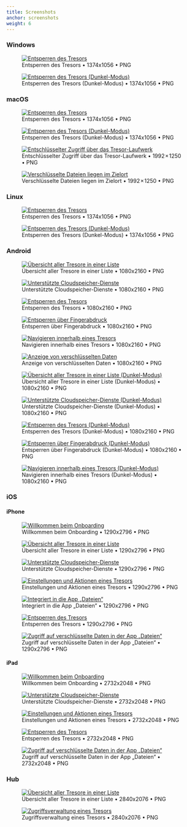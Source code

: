 ```yaml
---
title: Screenshots
anchor: screenshots
weight: 6
---
```

### Windows

<div class="flex flex-wrap -mx-3">
  <div class="w-full px-3 lg:w-1/2">
    <figure class="rounded shadow bg-white text-center p-2">
      <a href="/presskit/win-screenshot-1.png"><img class="inline-block m-remover lazyload" data-src="/presskit/win-screenshot-1.png" alt="Entsperren des Tresors"/></a>
      <figcaption>Entsperren des Tresors • 1374x1056 • PNG</figcaption>
    </figure>
  </div>
  <div class="w-full px-3 lg:w-1/2">
    <figure class="rounded shadow bg-white text-center p-2">
      <a href="/presskit/win-screenshot-2.png"><img class="inline-block m-remover lazyload" data-src="/presskit/win-screenshot-2.png" alt="Entsperren des Tresors (Dunkel-Modus)"/></a>
      <figcaption>Entsperren des Tresors (Dunkel-Modus) • 1374x1056 • PNG</figcaption>
    </figure>
  </div>
</div>

### macOS

<div class="flex flex-wrap -mx-3">
  <div class="w-full px-3 lg:w-1/2">
    <figure class="rounded shadow bg-white text-center p-2">
      <a href="/presskit/mac-screenshot-1.png"><img class="inline-block m-remover lazyload" data-src="/presskit/mac-screenshot-1.png" alt="Entsperren des Tresors"/></a>
      <figcaption>Entsperren des Tresors • 1374x1056 • PNG</figcaption>
    </figure>
  </div>
  <div class="w-full px-3 lg:w-1/2">
    <figure class="rounded shadow bg-white text-center p-2">
      <a href="/presskit/mac-screenshot-2.png"><img class="inline-block m-remover lazyload" data-src="/presskit/mac-screenshot-2.png" alt="Entsperren des Tresors (Dunkel-Modus)"/></a>
      <figcaption>Entsperren des Tresors (Dunkel-Modus) • 1374x1056 • PNG</figcaption>
    </figure>
  </div>
  <div class="w-full px-3 lg:w-1/2">
    <figure class="rounded shadow bg-white text-center p-2">
      <a href="/presskit/mac-screenshot-3.png"><img class="inline-block m-remover lazyload" data-src="/presskit/mac-screenshot-3.png" alt="Entschlüsselter Zugriff über das Tresor-Laufwerk"/></a>
      <figcaption>Entschlüsselter Zugriff über das Tresor-Laufwerk • 1992 × 1250 • PNG</figcaption>
    </figure>
  </div>
  <div class="w-full px-3 lg:w-1/2">
    <figure class="rounded shadow bg-white text-center p-2">
      <a href="/presskit/mac-screenshot-4.png"><img class="inline-block m-remover lazyload" data-src="/presskit/mac-screenshot-4.png" alt="Verschlüsselte Dateien liegen im Zielort"/></a>
      <figcaption>Verschlüsselte Dateien liegen im Zielort • 1992 × 1250 • PNG</figcaption>
    </figure>
  </div>
</div>

### Linux

<div class="flex flex-wrap -mx-3">
  <div class="w-full px-3 lg:w-1/2">
    <figure class="rounded shadow bg-white text-center p-2">
      <a href="/presskit/linux-screenshot-1.png"><img class="inline-block m-remover lazyload" data-src="/presskit/linux-screenshot-1.png" alt="Entsperren des Tresors"/></a>
      <figcaption>Entsperren des Tresors • 1374x1056 • PNG</figcaption>
    </figure>
  </div>
  <div class="w-full px-3 lg:w-1/2">
    <figure class="rounded shadow bg-white text-center p-2">
      <a href="/presskit/linux-screenshot-2.png"><img class="inline-block m-remover lazyload" data-src="/presskit/linux-screenshot-2.png" alt="Entsperren des Tresors (Dunkel-Modus)"/></a>
      <figcaption>Entsperren des Tresors (Dunkel-Modus) • 1374x1056 • PNG</figcaption>
    </figure>
  </div>
</div>

### Android

<div class="flex flex-wrap -mx-3">
  <div class="w-full px-3 md:w-1/2 lg:w-1/4">
    <figure class="rounded shadow bg-white text-center p-2">
      <a href="/presskit/android-screenshot-1.png"><img class="inline-block m-remover lazyload" data-src="/presskit/android-screenshot-1.png" alt="Übersicht aller Tresore in einer Liste"/></a>
      <figcaption>Übersicht aller Tresore in einer Liste • 1080x2160 • PNG</figcaption>
    </figure>
  </div>
  <div class="w-full px-3 md:w-1/2 lg:w-1/4">
    <figure class="rounded shadow bg-white text-center p-2">
      <a href="/presskit/android-screenshot-2.png"><img class="inline-block m-remover lazyload" data-src="/presskit/android-screenshot-2.png" alt="Unterstützte Cloudspeicher-Dienste"/></a>
      <figcaption>Unterstützte Cloudspeicher-Dienste • 1080x2160 • PNG</figcaption>
    </figure>
  </div>
  <div class="w-full px-3 md:w-1/2 lg:w-1/4">
    <figure class="rounded shadow bg-white text-center p-2">
      <a href="/presskit/android-screenshot-3.png"><img class="inline-block m-remover lazyload" data-src="/presskit/android-screenshot-3.png" alt="Entsperren des Tresors"/></a>
      <figcaption>Entsperren des Tresors • 1080x2160 • PNG</figcaption>
    </figure>
  </div>
  <div class="w-full px-3 md:w-1/2 lg:w-1/4">
    <figure class="rounded shadow bg-white text-center p-2">
      <a href="/presskit/android-screenshot-4.png"><img class="inline-block m-remover lazyload" data-src="/presskit/android-screenshot-4.png" alt="Entsperren über Fingerabdruck"/></a>
      <figcaption>Entsperren über Fingerabdruck • 1080x2160 • PNG</figcaption>
    </figure>
  </div>
  <div class="w-full px-3 md:w-1/2 lg:w-1/4">
    <figure class="rounded shadow bg-white text-center p-2">
      <a href="/presskit/android-screenshot-5.png"><img class="inline-block m-remover lazyload" data-src="/presskit/android-screenshot-5.png" alt="Navigieren innerhalb eines Tresors"/></a>
      <figcaption>Navigieren innerhalb eines Tresors • 1080x2160 • PNG</figcaption>
    </figure>
  </div>
  <div class="w-full px-3 md:w-1/2 lg:w-1/4">
    <figure class="rounded shadow bg-white text-center p-2">
      <a href="/presskit/android-screenshot-6.png"><img class="inline-block m-remover lazyload" data-src="/presskit/android-screenshot-6.png" alt="Anzeige von verschlüsselten Daten"/></a>
      <figcaption>Anzeige von verschlüsselten Daten • 1080x2160 • PNG</figcaption>
    </figure>
  </div>
  <div class="w-full px-3 md:w-1/2 lg:w-1/4">
    <figure class="rounded shadow bg-white text-center p-2">
      <a href="/presskit/android-screenshot-7.png"><img class="inline-block m-remover lazyload" data-src="/presskit/android-screenshot-7.png" alt="Übersicht aller Tresore in einer Liste (Dunkel-Modus)"/></a>
      <figcaption>Übersicht aller Tresore in einer Liste (Dunkel-Modus) • 1080x2160 • PNG</figcaption>
    </figure>
  </div>
  <div class="w-full px-3 md:w-1/2 lg:w-1/4">
    <figure class="rounded shadow bg-white text-center p-2">
      <a href="/presskit/android-screenshot-8.png"><img class="inline-block m-remover lazyload" data-src="/presskit/android-screenshot-8.png" alt="Unterstützte Cloudspeicher-Dienste (Dunkel-Modus)"/></a>
      <figcaption>Unterstützte Cloudspeicher-Dienste (Dunkel-Modus) • 1080x2160 • PNG</figcaption>
    </figure>
  </div>
  <div class="w-full px-3 md:w-1/2 lg:w-1/4">
    <figure class="rounded shadow bg-white text-center p-2">
      <a href="/presskit/android-screenshot-9.png"><img class="inline-block m-remover lazyload" data-src="/presskit/android-screenshot-9.png" alt="Entsperren des Tresors (Dunkel-Modus)"/></a>
      <figcaption>Entsperren des Tresors (Dunkel-Modus) • 1080x2160 • PNG</figcaption>
    </figure>
  </div>
  <div class="w-full px-3 md:w-1/2 lg:w-1/4">
    <figure class="rounded shadow bg-white text-center p-2">
      <a href="/presskit/android-screenshot-10.png"><img class="inline-block m-remover lazyload" data-src="/presskit/android-screenshot-10.png" alt="Entsperren über Fingerabdruck (Dunkel-Modus)"/></a>
      <figcaption>Entsperren über Fingerabdruck (Dunkel-Modus) • 1080x2160 • PNG</figcaption>
    </figure>
  </div>
  <div class="w-full px-3 md:w-1/2 lg:w-1/4">
    <figure class="rounded shadow bg-white text-center p-2">
      <a href="/presskit/android-screenshot-11.png"><img class="inline-block m-remover lazyload" data-src="/presskit/android-screenshot-11.png" alt="Navigieren innerhalb eines Tresors (Dunkel-Modus)"/></a>
      <figcaption>Navigieren innerhalb eines Tresors (Dunkel-Modus) • 1080x2160 • PNG</figcaption>
    </figure>
  </div>
</div>

### iOS

#### iPhone

<div class="flex flex-wrap -mx-3">
  <div class="w-full px-3 md:w-1/2 lg:w-1/4">
    <figure class="rounded shadow bg-white text-center p-2">
      <a href="/de/presskit/iphone-screenshot-1.png"><img class="inline-block m-remover lazyload" data-src="/de/presskit/iphone-screenshot-1.png" alt="Willkommen beim Onboarding"/></a>
      <figcaption>Willkommen beim Onboarding • 1290x2796 • PNG</figcaption>
    </figure>
  </div>
  <div class="w-full px-3 md:w-1/2 lg:w-1/4">
    <figure class="rounded shadow bg-white text-center p-2">
      <a href="/de/presskit/iphone-screenshot-2.png"><img class="inline-block m-remover lazyload" data-src="/de/presskit/iphone-screenshot-2.png" alt="Übersicht aller Tresore in einer Liste"/></a>
      <figcaption>Übersicht aller Tresore in einer Liste • 1290x2796 • PNG</figcaption>
    </figure>
  </div>
  <div class="w-full px-3 md:w-1/2 lg:w-1/4">
    <figure class="rounded shadow bg-white text-center p-2">
      <a href="/de/presskit/iphone-screenshot-3.png"><img class="inline-block m-remover lazyload" data-src="/de/presskit/iphone-screenshot-3.png" alt="Unterstützte Cloudspeicher-Dienste"/></a>
      <figcaption>Unterstützte Cloudspeicher-Dienste • 1290x2796 • PNG</figcaption>
    </figure>
  </div>
  <div class="w-full px-3 md:w-1/2 lg:w-1/4">
    <figure class="rounded shadow bg-white text-center p-2">
      <a href="/de/presskit/iphone-screenshot-4.png"><img class="inline-block m-remover lazyload" data-src="/de/presskit/iphone-screenshot-4.png" alt="Einstellungen und Aktionen eines Tresors"/></a>
      <figcaption>Einstellungen und Aktionen eines Tresors • 1290x2796 • PNG</figcaption>
    </figure>
  </div>
  <div class="w-full px-3 md:w-1/2 lg:w-1/4">
    <figure class="rounded shadow bg-white text-center p-2">
      <a href="/de/presskit/iphone-screenshot-5.png"><img class="inline-block m-remover lazyload" data-src="/de/presskit/iphone-screenshot-5.png" alt="Integriert in die App „Dateien“"/></a>
      <figcaption>Integriert in die App „Dateien“ • 1290x2796 • PNG</figcaption>
    </figure>
  </div>
  <div class="w-full px-3 md:w-1/2 lg:w-1/4">
    <figure class="rounded shadow bg-white text-center p-2">
      <a href="/de/presskit/iphone-screenshot-6.png"><img class="inline-block m-remover lazyload" data-src="/de/presskit/iphone-screenshot-6.png" alt="Entsperren des Tresors"/></a>
      <figcaption>Entsperren des Tresors • 1290x2796 • PNG</figcaption>
    </figure>
  </div>
  <div class="w-full px-3 md:w-1/2 lg:w-1/4">
    <figure class="rounded shadow bg-white text-center p-2">
      <a href="/de/presskit/iphone-screenshot-7.png"><img class="inline-block m-remover lazyload" data-src="/de/presskit/iphone-screenshot-7.png" alt="Zugriff auf verschlüsselte Daten in der App „Dateien“"/></a>
      <figcaption>Zugriff auf verschlüsselte Daten in der App „Dateien“ • 1290x2796 • PNG</figcaption>
    </figure>
  </div>
</div>

#### iPad

<div class="flex flex-wrap -mx-3">
  <div class="w-full px-3 lg:w-1/2">
    <figure class="rounded shadow bg-white text-center p-2">
      <a href="/de/presskit/ipad-screenshot-1.png"><img class="inline-block m-remover lazyload" data-src="/de/presskit/ipad-screenshot-1.png" alt="Willkommen beim Onboarding"/></a>
      <figcaption>Willkommen beim Onboarding • 2732x2048 • PNG</figcaption>
    </figure>
  </div>
  <div class="w-full px-3 lg:w-1/2">
    <figure class="rounded shadow bg-white text-center p-2">
      <a href="/de/presskit/ipad-screenshot-2.png"><img class="inline-block m-remover lazyload" data-src="/de/presskit/ipad-screenshot-2.png" alt="Unterstützte Cloudspeicher-Dienste"/></a>
      <figcaption>Unterstützte Cloudspeicher-Dienste • 2732x2048 • PNG</figcaption>
    </figure>
  </div>
  <div class="w-full px-3 lg:w-1/2">
    <figure class="rounded shadow bg-white text-center p-2">
      <a href="/de/presskit/ipad-screenshot-3.png"><img class="inline-block m-remover lazyload" data-src="/de/presskit/ipad-screenshot-3.png" alt="Einstellungen und Aktionen eines Tresors"/></a>
      <figcaption>Einstellungen und Aktionen eines Tresors • 2732x2048 • PNG</figcaption>
    </figure>
  </div>
  <div class="w-full px-3 lg:w-1/2">
    <figure class="rounded shadow bg-white text-center p-2">
      <a href="/de/presskit/ipad-screenshot-4.png"><img class="inline-block m-remover lazyload" data-src="/de/presskit/ipad-screenshot-4.png" alt="Entsperren des Tresors"/></a>
      <figcaption>Entsperren des Tresors • 2732x2048 • PNG</figcaption>
    </figure>
  </div>
  <div class="w-full px-3 lg:w-1/2">
    <figure class="rounded shadow bg-white text-center p-2">
      <a href="/de/presskit/ipad-screenshot-5.png"><img class="inline-block m-remover lazyload" data-src="/de/presskit/ipad-screenshot-5.png" alt="Zugriff auf verschlüsselte Daten in der App „Dateien“"/></a>
      <figcaption>Zugriff auf verschlüsselte Daten in der App „Dateien“ • 2732x2048 • PNG</figcaption>
    </figure>
  </div>
</div>

### Hub

<div class="flex flex-wrap -mx-3">
  <div class="w-full px-3 lg:w-1/2">
    <figure class="rounded shadow bg-white text-center p-2">
      <a href="/de/presskit/hub-screenshot-1.png"><img class="inline-block m-remover lazyload" data-src="/de/presskit/hub-screenshot-1.png" alt="Übersicht aller Tresore in einer Liste"/></a>
      <figcaption>Übersicht aller Tresore in einer Liste • 2840x2076 • PNG</figcaption>
    </figure>
  </div>
  <div class="w-full px-3 lg:w-1/2">
    <figure class="rounded shadow bg-white text-center p-2">
      <a href="/de/presskit/hub-screenshot-2.png"><img class="inline-block m-remover lazyload" data-src="/de/presskit/hub-screenshot-2.png" alt="Zugriffsverwaltung eines Tresors"/></a>
      <figcaption>Zugriffsverwaltung eines Tresors • 2840x2076 • PNG</figcaption>
    </figure>
  </div>
</div>
